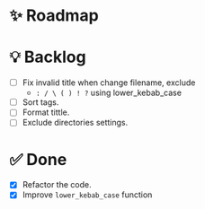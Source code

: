 # ✨ Roadmap

# 💡 Backlog

- [ ] Fix invalid title when change filename, exclude
    - `: / \ ( ) ! ?` using lower_kebab_case
- [ ] Sort tags.
- [ ] Format tittle.
- [ ] Exclude directories settings.

# ✅ Done

- [x] Refactor the code.
- [x] Improve `lower_kebab_case` function
